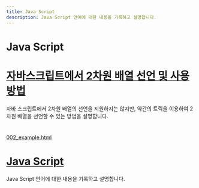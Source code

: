 ```yaml
---
title: Java Script
description: Java Script 언어에 대한 내용을 기록하고 설명합니다.
---
```



Java Script
===





[자바스크립트에서 2차원 배열 선언 및 사용 방법](001.md '자바 스크립트에서 2차원 배열의 선언을 지원하지는 않지만, 약간의 트릭을 이용하여 2차원 배열을 선언할 수 있는 방법을 설명합니다.')
===


자바 스크립트에서 2차원 배열의 선언을 지원하지는 않지만, 약간의 트릭을 이용하여 2차원 배열을 선언할 수 있는 방법을 설명합니다.


[](README.md '')
===





[002_example.html](002_example.html)


[](index.md '')
===





[Java Script](_README.md 'Java Script 언어에 대한 내용을 기록하고 설명합니다.')
===


Java Script 언어에 대한 내용을 기록하고 설명합니다.
